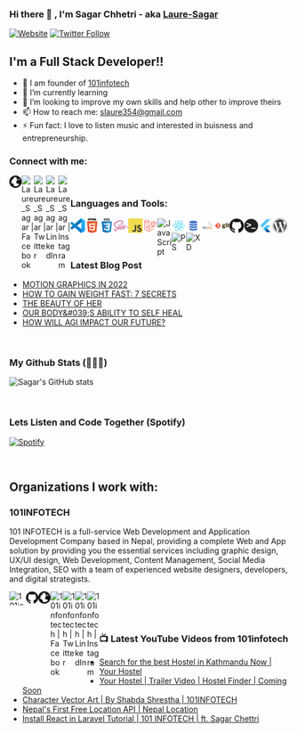 ### Hi there 👋 , I'm Sagar Chhetri - aka [Laure-Sagar][website]

[![Website](https://img.shields.io/website?label=SAGARCHHETRI101.COM.NP&style=for-the-badge&url=https://sagarchhetri101.com.np)](https://sagarchhetri101.com.np)
[![Twitter Follow](https://img.shields.io/twitter/follow/laure_sagar?color=1DA1F2&logo=twitter&style=for-the-badge)](https://twitter.com/intent/follow?original_referer=https%3A%2F%2Fgithub.com%2FcodeSTACKr&screen_name=laure_sagar)

## I'm a Full Stack Developer!!

- 🏢 I am founder of [101infotech][101infotech]
- 🌱 I’m currently learning
- 👯 I’m looking to improve my own skills and help other to improve theirs
- 📫 How to reach me: slaure354@gmail.com
- ⚡ Fun fact: I love to listen music and interested in buisness and entrepreneurship.

<!-- ### Spotify Playing 🎧

[<img src="https://now-playing-codestackr.vercel.app/api/spotify-playing" alt="lauresagar Spotify Playing" width="350" />](https://open.spotify.com/user/mnz9tolo0hsqn78yw408u2dzb?si=f942f0f9188348c8) -->

### Connect with me:

[<img align="left" alt="sagarchhetri101.com.np" width="22px" src="https://raw.githubusercontent.com/iconic/open-iconic/master/svg/globe.svg" />][website]
[<img align="left" alt="Laure_Sagar | Facebook" width="22px" src="https://cdn.jsdelivr.net/npm/simple-icons@v3/icons/facebook.svg" />][facebook]
[<img align="left" alt="Laure_Sagar | Twitter" width="22px" src="https://cdn.jsdelivr.net/npm/simple-icons@v3/icons/twitter.svg" />][twitter]
[<img align="left" alt="Laure_Sagar | LinkedIn" width="22px" src="https://cdn.jsdelivr.net/npm/simple-icons@v3/icons/linkedin.svg" />][linkedin]
[<img align="left" alt="Laure_Sagar | Instagram" width="22px" src="https://cdn.jsdelivr.net/npm/simple-icons@v3/icons/instagram.svg" />][instagram]

<br />

### Languages and Tools:

<img align="left" alt="Visual Studio Code" width="26px" src="https://raw.githubusercontent.com/github/explore/80688e429a7d4ef2fca1e82350fe8e3517d3494d/topics/visual-studio-code/visual-studio-code.png" />
<img align="left" alt="HTML5" width="26px" src="https://raw.githubusercontent.com/github/explore/80688e429a7d4ef2fca1e82350fe8e3517d3494d/topics/html/html.png" />
<img align="left" alt="CSS3" width="26px" src="https://raw.githubusercontent.com/github/explore/80688e429a7d4ef2fca1e82350fe8e3517d3494d/topics/css/css.png" />
<img align="left" alt="Sass" width="26px" src="https://raw.githubusercontent.com/github/explore/80688e429a7d4ef2fca1e82350fe8e3517d3494d/topics/sass/sass.png" />
<img align="left" alt="JavaScript" width="26px" src="https://raw.githubusercontent.com/github/explore/80688e429a7d4ef2fca1e82350fe8e3517d3494d/topics/javascript/javascript.png" />
<img align="left" alt="JavaScript" width="26px" src="https://raw.githubusercontent.com/github/explore/56a826d05cf762b2b50ecbe7d492a839b04f3fbf/topics/laravel/laravel.png" />
<img align="left" alt="JavaScript" width="26px" src="https://avatars.githubusercontent.com/u/51960834?s=200&v=4" />
<img align="left" alt="React" width="26px" src="https://raw.githubusercontent.com/github/explore/80688e429a7d4ef2fca1e82350fe8e3517d3494d/topics/react/react.png" />
<img align="left" alt="SQL" width="26px" src="https://raw.githubusercontent.com/github/explore/80688e429a7d4ef2fca1e82350fe8e3517d3494d/topics/sql/sql.png" />
<img align="left" alt="MySQL" width="26px" src="https://raw.githubusercontent.com/github/explore/80688e429a7d4ef2fca1e82350fe8e3517d3494d/topics/mysql/mysql.png" />
<img align="left" alt="Git" width="26px" src="https://raw.githubusercontent.com/github/explore/80688e429a7d4ef2fca1e82350fe8e3517d3494d/topics/git/git.png" />
<img align="left" alt="GitHub" width="26px" src="https://raw.githubusercontent.com/github/explore/78df643247d429f6cc873026c0622819ad797942/topics/github/github.png" />
<img align="left" alt="Terminal" width="26px" src="https://raw.githubusercontent.com/github/explore/80688e429a7d4ef2fca1e82350fe8e3517d3494d/topics/terminal/terminal.png" />
<img align="left" alt="Terminal" width="26px" src="https://raw.githubusercontent.com/github/explore/80688e429a7d4ef2fca1e82350fe8e3517d3494d/topics/flutter/flutter.png" />
<img align="left" alt="Terminal" width="26px" src="https://raw.githubusercontent.com/github/explore/80688e429a7d4ef2fca1e82350fe8e3517d3494d/topics/wordpress/wordpress.png" />
<img align="left" alt="PS" width="26px" src="https://upload.wikimedia.org/wikipedia/commons/thumb/a/af/Adobe_Photoshop_CC_icon.svg/1200px-Adobe_Photoshop_CC_icon.svg.png" />
<img align="left" alt="XD" width="26px" src="https://upload.wikimedia.org/wikipedia/commons/thumb/c/c2/Adobe_XD_CC_icon.svg/1200px-Adobe_XD_CC_icon.svg.png" />

<br />
<br />
<br />

### Latest Blog Post

<!-- BLOG-POST-LIST:START -->
- [MOTION GRAPHICS IN 2022](https://101infotech.com.np/blogs/motion-graphics-in-2022-MbL2MfplSv)
- [HOW TO GAIN WEIGHT FAST: 7 SECRETS](https://101infotech.com.np/blogs/how-to-gain-weight-fast-7-secrets-pkUHHoF5GE)
- [THE BEAUTY OF HER](https://101infotech.com.np/blogs/the-beauty-of-her-h3Spp6Pgj1)
- [OUR BODY&amp;#039;S ABILITY TO SELF HEAL](https://101infotech.com.np/blogs/our-bodys-ability-to-self-heal-YC6aTznTn0)
- [HOW WILL AGI IMPACT OUR FUTURE?](https://101infotech.com.np/blogs/how-will-agi-impact-our-future-lwNOEjJcf0)
<!-- BLOG-POST-LIST:END -->

<br />

### My Github Stats (🤣😂😂)

![Sagar's GitHub stats](https://github-readme-stats.vercel.app/api?username=Laure-Sagar&show_icons=true&theme=vue-dark&hide=stars,prs&count_private=true)

<br />

### Lets Listen and Code Together (Spotify)

[![Spotify](https://spotify-orpin.vercel.app/api/spotify)](https://open.spotify.com/user/mnz9tolo0hsqn78yw408u2dzb?si=b4b7487bfb5446f5)

<br />

## Organizations I work with:

### 101INFOTECH

101 INFOTECH is a full-service Web Development and Application Development Company based in Nepal, providing a complete Web and App solution by providing you the essential services including graphic design, UX/UI design, Web Development, Content Management, Social Media Integration, SEO with a team of experienced website designers, developers, and digital strategists.

[<img align="left" alt="101infotech" width="30px" height="25px" src="https://101infotech.com.np/assets/images/logo_curved.png" />][101infotech]
[<img align="left" alt="101infotech" width="22px" src="https://raw.githubusercontent.com/github/explore/78df643247d429f6cc873026c0622819ad797942/topics/github/github.png" />][101infotech_github]
[<img align="left" alt="101infotech.com.np" width="22px" src="https://raw.githubusercontent.com/iconic/open-iconic/master/svg/globe.svg" />][101infotech]
[<img align="left" alt="101infotech | Facebook" width="22px" src="https://cdn.jsdelivr.net/npm/simple-icons@v3/icons/facebook.svg" />][101infotech_facebook]
[<img align="left" alt="101infotech | Twitter" width="22px" src="https://cdn.jsdelivr.net/npm/simple-icons@v3/icons/twitter.svg" />][101infotech_twitter]
[<img align="left" alt="101infotech | LinkedIn" width="22px" src="https://cdn.jsdelivr.net/npm/simple-icons@v3/icons/linkedin.svg" />][101infotech_linkedin]
[<img align="left" alt="101infotech | Instagram" width="22px" src="https://cdn.jsdelivr.net/npm/simple-icons@v3/icons/instagram.svg" />][101infotech_instagram]

<br />
<br />
<br />

### 📺 Latest YouTube Videos from 101infotech

<!-- YOUTUBE:START -->
- [Search for the best Hostel in Kathmandu Now | Your Hostel](https://www.youtube.com/watch?v=w6BCq-D75UI)
- [Your Hostel | Trailer Video | Hostel Finder | Coming Soon](https://www.youtube.com/watch?v=XDYciHTmCQg)
- [Character Vector Art | By Shabda Shrestha | 101INFOTECH](https://www.youtube.com/watch?v=gu1F9TSP1Qw)
- [Nepal&#39;s First Free Location API | Nepal Location](https://www.youtube.com/watch?v=SChIAXENhzg)
- [Install React in Laravel Tutorial  | 101 INFOTECH | ft. Sagar Chettri](https://www.youtube.com/watch?v=wSz8xQmdZ5E)
<!-- YOUTUBE:END -->

[website]: https://sagarchhetri101.com.np
[101infotech]: https://101infotech.com.np
[101infotech_github]: https://github.com/101INFOTECH
[101infotech_facebook]: https://facebook.com/101infotech.web
[101infotech_instagram]: https://instagram.com/101infotech
[101infotech_twitter]: https://twitter.com/101infotech
[101infotech_linkedin]: https://linkedin.com/company/101infotech
[facebook]: https://www.facebook.com/chhetri.sagar.146
[twitter]: https://twitter.com/laure_sagar
[instagram]: https://instagram.com/laure_Sagar
[linkedin]: https://www.linkedin.com/in/sagar-chhetri-098146167/
